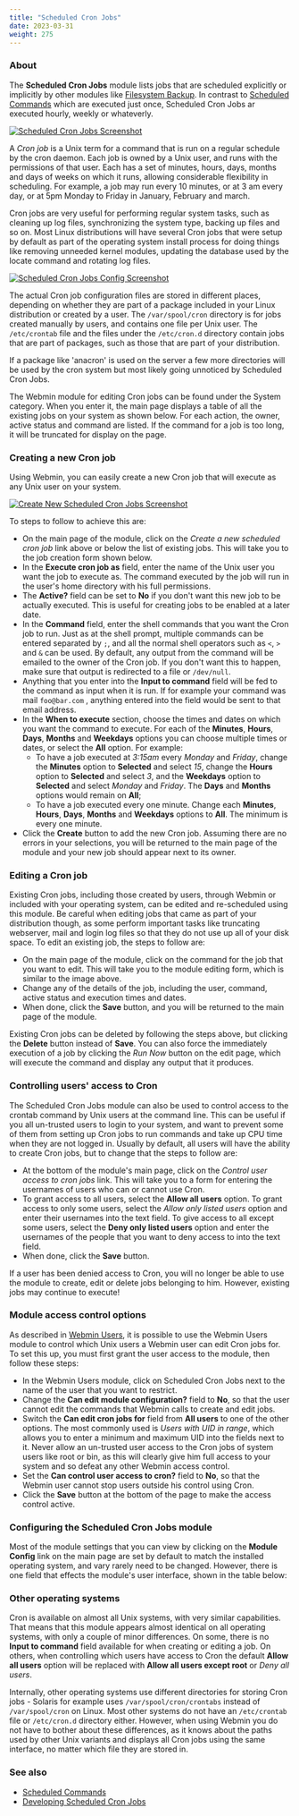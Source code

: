 ```yaml
---
title: "Scheduled Cron Jobs"
date: 2023-03-31
weight: 275
---
```


### About
The **Scheduled Cron Jobs** module lists jobs that are scheduled explicitly or implicitly by other modules like [Filesystem Backup](/docs/modules/filesystem-backup). In contrast to [Scheduled Commands](/docs/modules/scheduled-commands) which are executed just once, Scheduled Cron Jobs ar executed hourly, weekly or whateverly.

[![](/images/docs/screenshots/modules/light/scheduled-cron-jobs.png "Scheduled Cron Jobs Screenshot")](/images/docs/screenshots/modules/light/scheduled-cron-jobs.png)

A _Cron job_ is a Unix term for a command that is run on a regular schedule by the cron daemon. Each job is owned by a Unix user, and runs with the permissions of that user. Each has a set of minutes, hours, days, months and days of weeks on which it runs, allowing considerable flexibility in scheduling. For example, a job may run every 10 minutes, or at 3 am every day, or at 5pm Monday to Friday in January, February and march. 

Cron jobs are very useful for performing regular system tasks, such as cleaning up log files, synchronizing the system type, backing up files and so on. Most Linux distributions will have several Cron jobs that were setup by default as part of the operating system install process for doing things like removing unneeded kernel modules, updating the database used by the locate command and rotating log files. 

[![](/images/docs/screenshots/modules/light/scheduled-cron-jobs-config.png "Scheduled Cron Jobs Config Screenshot")](/images/docs/screenshots/modules/light/scheduled-cron-jobs-config.png)

The actual Cron job configuration files are stored in different places, depending on whether they are part of a package included in your Linux distribution or created by a user. The `/var/spool/cron` directory is for jobs created manually by users, and contains one file per Unix user. The `/etc/crontab` file and the files under the `/etc/cron.d` directory contain jobs that are part of packages, such as those that are part of your distribution.

If a package like 'anacron' is used on the server a few more directories will be used by the cron system but most likely going unnoticed by Scheduled Cron Jobs.

The Webmin module for editing Cron jobs can be found under the System category. When you enter it, the main page displays a table of all the existing jobs on your system as shown below. For each action, the owner, active status and command are listed. If the command for a job is too long, it will be truncated for display 
on the page. 

### Creating a new Cron job
Using Webmin, you can easily create a new Cron job that will execute as any Unix user on your system.

[![](/images/docs/screenshots/modules/light/scheduled-cron-jobs-new.png "Create New Scheduled Cron Jobs Screenshot")](/images/docs/screenshots/modules/light/scheduled-cron-jobs-new.png)

To steps to follow to achieve this are: 
- On the main page of the module, click on the *Create a new scheduled cron job* link above or below the list of existing jobs. This will take you to the job creation form shown below. 
- In the **Execute cron job as** field, enter the name of the Unix user you want the job to execute as. The command executed by the job will run in the user's home directory with his full permissions. 
- The **Active?** field can be set to **No** if you don't want this new job to be actually executed. This is useful for creating jobs to be enabled at a later date. 
- In the **Command** field, enter the shell commands that you want the Cron job to run. Just as at the shell prompt, multiple commands can be entered separated by `;`, and all the normal shell operators such as `<`, `>` and `&` can be used. By default, any output from the command will be emailed to the owner of the Cron job. If you don't want this to happen, make sure that output is redirected to a file or `/dev/null`. 
- Anything that you enter into the **Input to command** field will be fed to the command as input when it is run. If for example your command was mail `foo@bar.com` , anything entered into the field would be sent to that email address. 
- In the **When to execute** section, choose the times and dates on which you want the command to execute. For each of the **Minutes**, **Hours**, **Days**, **Months** and **Weekdays** options you can choose multiple times or dates, or select the **All** option.  For example:
  - To have a job executed at _3:15am_ every _Monday_ and _Friday_, change the **Minutes** option to **Selected** and select _15_, change the **Hours** option to **Selected** and select _3_, and the **Weekdays** option to **Selected** and select _Monday_ and _Friday_. The **Days** and **Months** options would remain on **All**;
  - To have a job executed every one minute. Change each **Minutes**, **Hours**, **Days**, **Months** and **Weekdays** options to **All**. The minimum is every one minute.
- Click the **Create** button to add the new Cron job. Assuming there are no errors in your selections, you will be returned to the main page of the module and your new job should appear next to its owner.

### Editing a Cron job
Existing Cron jobs, including those created by users, through Webmin or included with your operating system, can be edited and re-scheduled using this module. Be careful when editing jobs that came as part of your distribution though, as some perform important tasks like truncating webserver, mail and login log files so that they do not use up all of your disk space. 
To edit an existing job, the steps to follow are: 
- On the main page of the module, click on the command for the job that you want to edit. This will take you to the module editing form, which is similar to the image above. 
- Change any of the details of the job, including the user, command, active status and execution times and dates. 
- When done, click the **Save** button, and you will be returned to the main page of the module. 

Existing Cron jobs can be deleted by following the steps above, but clicking the **Delete** button instead of **Save**. You can also force the immediately execution of a job by clicking the *Run Now* button on the edit page, which will execute the command and display any output that it produces. 

### Controlling users' access to Cron
The Scheduled Cron Jobs module can also be used to control access to the crontab command by Unix users at the command line. This can be useful if you all un-trusted users to login to your system, and want to prevent some of them from setting up Cron jobs to run commands and take up CPU time when they are not logged in. Usually 
by default, all users will have the ability to create Cron jobs, but to change that the steps to follow are: 
- At the bottom of the module's main page, click on the *Control user access to cron jobs* link. This will take you to a form for entering the usernames of users who can or cannot use Cron. 
- To grant access to all users, select the **Allow all users** option. To grant access to only some users, select the *Allow only listed users* option and enter their usernames into the text field. To give access to all except some users, select the **Deny only listed users** option and enter the usernames of the people that you want to deny access to into the text field. 
- When done, click the **Save** button. 

If a user has been denied access to Cron, you will no longer be able to use the module to create, edit or delete jobs belonging to him. However, existing jobs may continue to execute! 

### Module access control options
As described in [Webmin Users](/docs/modules/webmin-users), it is possible to use the Webmin Users module to control which Unix users a Webmin user can edit Cron jobs for. To set this up, you must first grant the user access to the module, then follow these steps: 
- In the Webmin Users module, click on Scheduled Cron Jobs next to the name of the user that you want to restrict. 
- Change the **Can edit module configuration?** field to **No**, so that the user cannot edit the commands that Webmin calls to create and edit jobs. 
- Switch the **Can edit cron jobs for** field from **All users** to one of the other options. The most commonly used is *Users with UID in range*, which allows you to enter a minimum and maximum UID into the fields next to it. Never allow an un-trusted user access to the Cron jobs of system users like root or bin, as this will clearly give him full access to your system and so defeat any other Webmin access control. 
- Set the **Can control user access to cron?** field to **No**, so that the Webmin user cannot stop users outside his control using Cron. 
- Click the **Save** button at the bottom of the page to make the access control active. 

### Configuring the Scheduled Cron Jobs module
Most of the module settings that you can view by clicking on the **Module Config** link on the main page are set by default to match the installed operating system, and vary rarely need to be changed. However, there is one field that effects the module's user interface, shown in the table below: 

### Other operating systems
Cron is available on almost all Unix systems, with very similar capabilities. That means that this module appears almost identical on all operating systems, with only a couple of minor differences. On some, there is no **Input to command** field available for when creating or editing a job. On others, when controlling which users have access to Cron the default **Allow all users** option will be replaced with **Allow all users except root** or _Deny all users_. 

Internally, other operating systems use different directories for storing Cron jobs - Solaris for example uses `/var/spool/cron/crontabs` instead of `/var/spool/cron` on Linux. Most other systems do not 
have an `/etc/crontab` file or `/etc/cron.d` directory either. However, when using Webmin you do not have to bother about these differences, as it knows about the paths used by other Unix variants and displays all Cron jobs using the same interface, no matter which file they are stored in. 

### See also
* [Scheduled Commands](/docs/modules/scheduled-commands)
* [Developing Scheduled Cron Jobs](/docs/development/developing-scheduled-cron-jobs)

